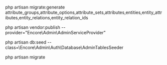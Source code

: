 php artisan migrate:generate attribute_groups,attribute_options,attribute_sets,attributes,entities,entity_attributes,entity_relations,entity_relation_ids


php artisan vendor:publish --provider="Encore\Admin\AdminServiceProvider"

php artisan db:seed --class=\Encore\Admin\Auth\Database\AdminTablesSeeder

php artisan migrate